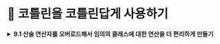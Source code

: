 # 📌 코틀린을 코틀린답게 사용하기 

<details>
<summary><strong>9.1 산술 연산자를 오버로드해서 임의의 클래스에 대한 연산을 더 편리하게 만들기</strong></summary>
  
- 코틀린에서 관례를 사용하는 가장 단순한 예는 산술 연산자

## 9.1.1 plus, times, divide 등: 이항 산술 연산 오버로딩

```kotlin
data class Point(val x: Int, val y: Int) {
    operator fun plus(other: Point): Point {
        return Point(x + other.x, y + other.y)
    }
}
```

```kotlin
fun main() {
	val p1 = Point(10, 20)
	val p2 = Point(30, 40)
	println(p1 + p2) // 기호를 쓰면 plus 함수가 호출 
	// Point(x=40, y=60)
}
```

- `plus` 함수 앞에 `operator` 키워드를 붙여야 한다는 점
- 연산자를 오버로딩하는 함수 앞에는 반드시 `operator` 가 있어야함
- `operator` 키워드를 붙임으로 써 어떤 함수가 관례를 따르는 함수임을 명확히 할 수 있음
- 실수로 관례에서 사용하는 함수 이름을 사용하는 경우를 막아줌
- **함수 이름**(`plus`, `minus`, `times`, `div` 등)과 **`operator`** 키워드를 맞추면, 표준 연산자(`+`, `-`, `*`, `/`)를 그대로 사용 가능

## 9.1.2 연산을 적용한 다음에 그 결과를 바로 대입: 복합 연산자 오버로딩

- `plus` 와 같은 연산자를 오버로딩하면 코틀린은 `+` 연산자뿐 아니라 그와 관련 있는 연산자인 `+=` 도 자동으로 함께 지원 `+=` , `-=` 등의 연산자는 `복합 대입 연산자`라고 부름

## 9.1.3 피연산자가 1개뿐인 연산자: 단한 연산자 오버로딩

- 단항 연산자를 오버로딩하는 절차도 이항 연산자와 마찬가지
- 미리 정해진 이름의 함수를 선언하면서 `operator` 로 표시하면 됨

```kotlin
data class Point(val x: Int, val y: Int) {
    // -point
    operator fun unaryMinus(): Point =
        Point(-x, -y)

    // ++point
    operator fun inc(): Point =
        Point(x + 1, y + 1)

    // --point
    operator fun dec(): Point =
        Point(x - 1, y - 1)
}
```

```kotlin
fun main() {
    val p = Point(3, 5)

    val neg = -p
    println(neg)   // Point(x=-3, y=-5)

    val p2 = p.inc()    // 혹은 ++p
    println(p2)   // Point(x=4, y=6)

    var p3 = p
    p3++
    println(p3)   // Point(x=4, y=6)

    val p4 = p3.dec()   // 혹은 --p3
    println(p4)   // Point(x=3, y=5)
}
```
</details>
